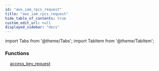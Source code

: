 ```yaml
---
id: "aws_iam_rpcs_request"
title: "aws_iam_rpcs_request"
hide_table_of_contents: true
custom_edit_url: null
displayed_sidebar: "docs"
---
```


import Tabs from '@theme/Tabs';
import TabItem from '@theme/TabItem';

<Tabs>
  <TabItem value="Components" label="Components" default>

### Functions
    [access_key_request](../../aws/tables/aws_iam_rpcs_request.AccessKeyRequestRpc)

</TabItem>
  <TabItem value="Code examples" label="Code examples">

</TabItem>
</Tabs>
